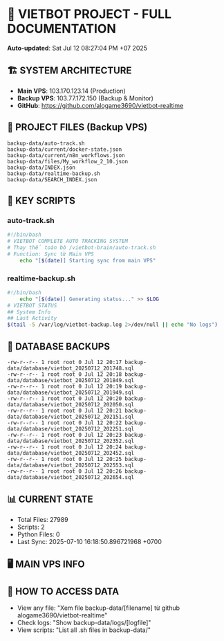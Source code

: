 # 🤖 VIETBOT PROJECT - FULL DOCUMENTATION
**Auto-updated**: Sat Jul 12 08:27:04 PM +07 2025

## 🏗️ SYSTEM ARCHITECTURE
- **Main VPS**: 103.170.123.14 (Production)
- **Backup VPS**: 103.77.172.150 (Backup & Monitor)
- **GitHub**: https://github.com/alogame3690/vietbot-realtime

## 📁 PROJECT FILES (Backup VPS)
```
backup-data/auto-track.sh
backup-data/current/docker-state.json
backup-data/current/n8n_workflows.json
backup-data/files/My_workflow_2_10.json
backup-data/INDEX.json
backup-data/realtime-backup.sh
backup-data/SEARCH_INDEX.json
```

## 🔧 KEY SCRIPTS
### auto-track.sh
```bash
#!/bin/bash
# VIETBOT COMPLETE AUTO TRACKING SYSTEM
# Thay thế toàn bộ /vietbot-brain/auto-track.sh
# Function: Sync từ Main VPS
    echo "[$(date)] Starting sync from main VPS"
```
### realtime-backup.sh
```bash
#!/bin/bash
    echo "[$(date)] Generating status..." >> $LOG
# VIETBOT STATUS
## System Info
## Last Activity
$(tail -5 /var/log/vietbot-backup.log 2>/dev/null || echo "No logs")
```

## 💾 DATABASE BACKUPS
```
-rw-r--r-- 1 root root 0 Jul 12 20:17 backup-data/database/vietbot_20250712_201748.sql
-rw-r--r-- 1 root root 0 Jul 12 20:18 backup-data/database/vietbot_20250712_201849.sql
-rw-r--r-- 1 root root 0 Jul 12 20:19 backup-data/database/vietbot_20250712_201949.sql
-rw-r--r-- 1 root root 0 Jul 12 20:20 backup-data/database/vietbot_20250712_202050.sql
-rw-r--r-- 1 root root 0 Jul 12 20:21 backup-data/database/vietbot_20250712_202151.sql
-rw-r--r-- 1 root root 0 Jul 12 20:22 backup-data/database/vietbot_20250712_202251.sql
-rw-r--r-- 1 root root 0 Jul 12 20:23 backup-data/database/vietbot_20250712_202352.sql
-rw-r--r-- 1 root root 0 Jul 12 20:24 backup-data/database/vietbot_20250712_202452.sql
-rw-r--r-- 1 root root 0 Jul 12 20:25 backup-data/database/vietbot_20250712_202553.sql
-rw-r--r-- 1 root root 0 Jul 12 20:26 backup-data/database/vietbot_20250712_202654.sql
```

## 📊 CURRENT STATE
- Total Files: 27989
- Scripts: 2
- Python Files: 0
- Last Sync: 2025-07-10 16:18:50.896721968 +0700

## 🖥️ MAIN VPS INFO


## 🚨 HOW TO ACCESS DATA
- View any file: "Xem file backup-data/[filename] từ github alogame3690/vietbot-realtime"
- Check logs: "Show backup-data/logs/[logfile]"
- View scripts: "List all .sh files in backup-data/"
